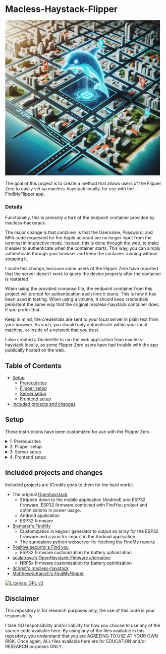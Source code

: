 # Macless-Haystack-Flipper

<img src="images/header.png" width="500" />

The goal of this project is to create a method that allows users of the Flipper Zero to easily set up macless-haystack locally, for use with the FindMyFlipper app.

### Details

Functionally, this is primarily a fork of the endpoint container provided by macless-hackstack.

The major change is that container is that the Username, Password, and MFA code requested for the Apple account are no longer input from the terminal in interactive mode. Instead, this is done through the web, to make it easier to authenticate when the container starts. This way, you can simply authenticate through your browser and keep the container running without stopping it.

I made this change, because some users of the Flipper Zero have reported that the server doesn't work to query the device properly after the container is restarted.

When using the provided compose file, the endpoint container from this project will prompt for authentication each time it starts. This is how it has been used in testing. When using a volume, it should keep credentials persistent the same way that the original macless-haystack container does, if you prefer that.

Keep in mind, the credentials are sent to your local server in plain text from your browser. As such, you should only authenticate within your local machine, or inside of a network that you trust.

I also created a Dockerfile to run the web application from macless-haystack locally, as some Flipper Zero users have had trouble with the app publically hosted on the web.

## Table of Contents

- [Setup](#setup)
  - [Prerequisites](#prerequisites)
  - [Flipper setup](#flipper-setup)
  - [Server setup](#server-setup)
  - [Frontend setup](#frontend-setup)
- [Included projects and changes](#included-projects-and-changes)

## Setup

These instructions have been customized for use with the Flipper Zero.

<details><summary>1. Prerequisites</summary>

## Prerequisites

- [Docker](https://www.docker.com/) installed
- [Python3](https://www.python.org/) and [pip3](https://pypi.org/project/pip/) installed
- Apple-ID with F2A (mobile or sms) enabled
- Flipper Zero with [MFW](https://github.com/Next-Flip/Momentum-Firmware) installed


[Instructions to install Docker](https://docs.docker.com/engine/install/)

[Instructions to install Python](https://www.pythontutorial.net/getting-started/install-python/)


---

</details>

<details><summary>2. Flipper setup</summary>

## Flipper setup

1. Head over to the [FindMyFlipper](https://github.com/dchristl/macless-haystack/releases/latest) repo and download `generate_keys.py` from the KeyGeneration folder.

2. Execute the `generate_keys.py` script to generate your keypair. (Note: dependency `cryptography` is needed. Install it with `pip install cryptography`)

```bash
pip install cryptography
python3 generate_keys.py
```

3. Follow the prompts and afterward you should have a .keys file generated in a keys subfolder.

4. Put the .keys file onto the Flipper, inside the AppsData/FindMyFlipper folder. Alternatively, you can manually enter this information into the FindMyFlipper app.

5. Open the FindMyFlipper app after starting the Flipper with the SD Card re-inserted.

6. Press the right button to open the config menu, and then select "Import Tag From File".

7. Select "OpenHaystack.keys" and then select the keys file.

8. Start broadcasting using the FindMyFlipper app.

---

</details>

<details><summary>3. Server setup</summary>

## Server setup

To make set up easier, I have pre-built the containers and created a compose file to simplify the process. Follow the "Docker Hub" steps if you want to use the pre-built containers.

You can also build the containers yourself using the Dockerfile in "endpoint" to build "macless-haystack-flipper", and "web" to build "macless-flipper-web". Follow the "Building It Yourself" steps if you want to do so.

Choose either the "Docker Hub" or "Building It Yourself" for the next steps.

### Option 1.) Docker Hub (Pre-Built)

1. Create a new Docker network

```bash
docker network create mh-network
```

2. Create a working directory and make a file inside called "docker-compose.yml" with these contents:

```docker-compose.yml
version: '3'
services:
  anisette:
    image: dadoum/anisette-v3-server:latest
    container_name: anisette
    restart: unless-stopped
    ports:
      - "6969:6969"
    networks:
      - mh-network

  macless-haystack:
    image: sourcebunny/macless-haystack-flipper:latest
    container_name: macless-haystack-flipper
    restart: unless-stopped
    ports:
      - "6176:6176"
    networks:
      - mh-network

  macless-haystack-web:
    image: sourcebunny/macless-haystack-web:latest
    container_name: macless-haystack-web
    restart: unless-stopped
    ports:
      - "9443:443"
    networks:
      - mh-network

networks:
  mh-network:
    external: true
```

3. Start the Docker containers (run inside your working directory with the docker-compose.yml file)

```bash
docker-compose up -d
```

4. Browse to your server on port 6176. For example, http://localhost:6176

5. You will be asked for your Apple-ID, password and your 2FA.

###### Your browser should redirect you through these prompts. If not, you may need to browse back to the server on port 6176 manually between them.

###### It also seems that sometimes you will need to log in twice before the 2FA prompt arrives. Just keep browsing back to the main page on 6176, and filling in the requested prompts.

6. Test the server by browsing to https://localhost:6176, you should see "Nothing to see here"

###### If the containers are restarted, you will need to re-authenticate using steps 4 - 6.



### Option 2.) Building It Yourself (Advanced)

1. Clone or download the respository files

```bash
git clone https://github.com/sourcebunny/macless-haystack-flipper.git
```

2. Create a new Docker network

```bash
docker network create mh-network
```

3. Navigate to the project's "endpoint" directory and build the Docker image for the "macless-haystack-flipper" service:

```bash
cd macless-haystack-flipper/endpoint
docker build -t local/macless-haystack-flipper:latest .
```

4. Navigate to the project's "web" directory and build the Docker image for the "macless-haystack-web" service:

```bash
cd macless-haystack-flipper/web
docker build -t local/macless-haystack-web:latest .
```

5. Create a working directory outside of the downloaded repo and make a file inside called "docker-compose.yml" with these contents:

```docker-compose.yml
version: '3'
services:
  anisette:
    image: dadoum/anisette-v3-server:latest
    container_name: anisette
    restart: unless-stopped
    ports:
      - "6969:6969"
    networks:
      - mh-network

  macless-haystack-flipper:
    image: local/macless-haystack-flipper:latest
    container_name: macless-haystack-flipper
    restart: unless-stopped
    ports:
      - "6176:6176"
    networks:
      - mh-network

  macless-haystack-web:
    image: local/macless-haystack-web:latest
    container_name: macless-haystack-web
    restart: unless-stopped
    ports:
      - "9443:443"
    networks:
      - mh-network

networks:
  mh-network:
    external: true
```

6. Start the Docker containers (run inside your working directory with the docker-compose.yml file)

```bash
docker-compose up -d
```

7. Browse to your server on port 6176. For example, http://localhost:6176

8. You will be asked for your Apple-ID, password and your 2FA.

###### Your browser should redirect you through these prompts. If not, you may need to browse back to the server on port 6176 manually between them.

###### It also seems that sometimes you will need to log in twice before the 2FA prompt arrives. Just keep browsing back to the main page on 6176, and filling in the requested prompts.

6. Test the server by browsing to https://localhost:6176, you should see "Nothing to see here"

###### If the containers are restarted, you will need to re-authenticate using steps 4 - 6.


---

</details>

<details><summary>4. Frontend setup</summary>

## Frontend setup

This repository includes a Dockerfile that hosts the web application locally.

This should already be running if you started the included docker-compose.yml file, and you can follow the steps to get it working.

1. Browse to your server with HTTPS on port 9443. For example, https://localhost:9443

2. Go to the settings, and correct the URL to match your server, on port 6176. For example, https://localhost:6176

3. Press "OK", and return to the main page.

4. Press the "+" button to add a new device.

5. Select "Import Accessory".

6. Pick any 7 digit ID number, and use it for the ID field. Other numbers and lengths may also work.

7. Name the device based on your preference. This will be displayed within the page.

8. Copy the Private Key from the ".keys" file you generated into the "Private Key (Base64)" field.

9. Enable both the "Is Active" and "Is Deployed" checkboxes.

10. Press the "Import" button.

11. Press the "Refresh" button. If you don't see your device's location, try again after some time. You can also try moving closer to a device such as an Apple iPhone.

---

</details>

## Included projects and changes

Included projects are (Credits goes to them for the hard work):

- The original [Openhaystack](https://github.com/seemoo-lab/openhaystack)
  - Stripped down to the mobile application (Android) and ESP32 firmware. ESP32 firmware combined with FindYou project and optimizations in power usage.
  - Android application
  - ESP32 firmware
- [Biemster's FindMy](https://github.com/biemster/FindMy)
  - Customization in keypair generator to output an array for the ESP32 firmware and a json for import in the Android application.
  - The standalone python webserver for fetching the FindMy reports
- [Positive security's Find you](https://github.com/positive-security/find-you)
  - ESP32 firmware customization for battery optimization
- [acalatrava's OpenHaystack-Fimware alternative](https://github.com/acalatrava/openhaystack-firmware)
  - NRF5x firmware customization for battery optimization
- [dchrist's macless-haystack](https://github.com/dchristl/macless-haystack)
- [MatthewKuKanich's FindMyFlipper](https://github.com/MatthewKuKanich/FindMyFlipper)


[![License: GPL v3](https://img.shields.io/badge/License-GPLv3-blue.svg)](https://www.gnu.org/licenses/gpl-3.0)


## Disclaimer

This repository is for research purposes only, the use of this code is your responsibility.

I take NO responsibility and/or liability for how you choose to use any of the source code available here. By using any of the files available in this repository, you understand that you are AGREEING TO USE AT YOUR OWN RISK. Once again, ALL files available here are for EDUCATION and/or RESEARCH purposes ONLY.
